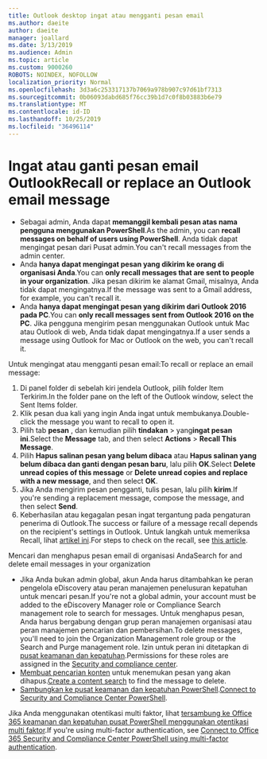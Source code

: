 ```yaml
---
title: Outlook desktop ingat atau mengganti pesan email
ms.author: daeite
author: daeite
manager: joallard
ms.date: 3/13/2019
ms.audience: Admin
ms.topic: article
ms.custom: 9000260
ROBOTS: NOINDEX, NOFOLLOW
localization_priority: Normal
ms.openlocfilehash: 3d3a6c253317137b7069a978b907c97d61bf7313
ms.sourcegitcommit: 0b06093dabd685f76cc39b1d7c0f8b03883b6e79
ms.translationtype: MT
ms.contentlocale: id-ID
ms.lasthandoff: 10/25/2019
ms.locfileid: "36496114"
---
```

# <a name="recall-or-replace-an-outlook-email-message"></a><span data-ttu-id="70af9-102">Ingat atau ganti pesan email Outlook</span><span class="sxs-lookup"><span data-stu-id="70af9-102">Recall or replace an Outlook email message</span></span>

- <span data-ttu-id="70af9-103">Sebagai admin, Anda dapat **memanggil kembali pesan atas nama pengguna menggunakan PowerShell**.</span><span class="sxs-lookup"><span data-stu-id="70af9-103">As the admin, you can **recall messages on behalf of users using PowerShell**.</span></span> <span data-ttu-id="70af9-104">Anda tidak dapat mengingat pesan dari Pusat admin.</span><span class="sxs-lookup"><span data-stu-id="70af9-104">You can't recall messages from the admin center.</span></span>
- <span data-ttu-id="70af9-105">Anda **hanya dapat mengingat pesan yang dikirim ke orang di organisasi Anda**.</span><span class="sxs-lookup"><span data-stu-id="70af9-105">You can **only recall messages that are sent to people in your organization**.</span></span> <span data-ttu-id="70af9-106">Jika pesan dikirim ke alamat Gmail, misalnya, Anda tidak dapat mengingatnya.</span><span class="sxs-lookup"><span data-stu-id="70af9-106">If the message was sent to a Gmail address, for example, you can't recall it.</span></span>
- <span data-ttu-id="70af9-107">Anda **hanya dapat mengingat pesan yang dikirim dari Outlook 2016 pada PC**.</span><span class="sxs-lookup"><span data-stu-id="70af9-107">You can **only recall messages sent from Outlook 2016 on the PC**.</span></span> <span data-ttu-id="70af9-108">Jika pengguna mengirim pesan menggunakan Outlook untuk Mac atau Outlook di web, Anda tidak dapat mengingatnya.</span><span class="sxs-lookup"><span data-stu-id="70af9-108">If a user sends a message using Outlook for Mac or Outlook on the web, you can't recall it.</span></span>

<span data-ttu-id="70af9-109">Untuk mengingat atau mengganti pesan email:</span><span class="sxs-lookup"><span data-stu-id="70af9-109">To recall or replace an email message:</span></span>

1. <span data-ttu-id="70af9-110">Di panel folder di sebelah kiri jendela Outlook, pilih folder Item Terkirim.</span><span class="sxs-lookup"><span data-stu-id="70af9-110">In the folder pane on the left of the Outlook window, select the Sent Items folder.</span></span>
1. <span data-ttu-id="70af9-111">Klik pesan dua kali yang ingin Anda ingat untuk membukanya.</span><span class="sxs-lookup"><span data-stu-id="70af9-111">Double-click the message you want to recall to open it.</span></span>
1. <span data-ttu-id="70af9-112">Pilih tab **pesan** , dan kemudian pilih **tindakan** > yang**ingat pesan ini**.</span><span class="sxs-lookup"><span data-stu-id="70af9-112">Select the **Message** tab, and then select **Actions** > **Recall This Message**.</span></span>
1. <span data-ttu-id="70af9-113">Pilih **Hapus salinan pesan yang belum dibaca** atau **Hapus salinan yang belum dibaca dan ganti dengan pesan baru**, lalu pilih **OK**.</span><span class="sxs-lookup"><span data-stu-id="70af9-113">Select **Delete unread copies of this message** or **Delete unread copies and replace with a new message**, and then select **OK**.</span></span>
1. <span data-ttu-id="70af9-114">Jika Anda mengirim pesan pengganti, tulis pesan, lalu pilih **kirim**.</span><span class="sxs-lookup"><span data-stu-id="70af9-114">If you're sending a replacement message, compose the message, and then select **Send**.</span></span>
1. <span data-ttu-id="70af9-115">Keberhasilan atau kegagalan pesan ingat tergantung pada pengaturan penerima di Outlook.</span><span class="sxs-lookup"><span data-stu-id="70af9-115">The success or failure of a message recall depends on the recipient's settings in Outlook.</span></span> <span data-ttu-id="70af9-116">Untuk langkah untuk memeriksa Recall, lihat [artikel ini](https://support.office.com/article/35027f88-d655-4554-b4f8-6c0729a723a0).</span><span class="sxs-lookup"><span data-stu-id="70af9-116">For steps to check on the recall, see [this article](https://support.office.com/article/35027f88-d655-4554-b4f8-6c0729a723a0).</span></span>

<span data-ttu-id="70af9-117">Mencari dan menghapus pesan email di organisasi Anda</span><span class="sxs-lookup"><span data-stu-id="70af9-117">Search for and delete email messages in your organization</span></span>

- <span data-ttu-id="70af9-118">Jika Anda bukan admin global, akun Anda harus ditambahkan ke peran pengelola eDiscovery atau peran manajemen penelusuran kepatuhan untuk mencari pesan.</span><span class="sxs-lookup"><span data-stu-id="70af9-118">If you're not a global admin, your account must be added to the eDiscovery Manager role or Compliance Search management role to search for messages.</span></span> <span data-ttu-id="70af9-119">Untuk menghapus pesan, Anda harus bergabung dengan grup peran manajemen organisasi atau peran manajemen pencarian dan pembersihan.</span><span class="sxs-lookup"><span data-stu-id="70af9-119">To delete messages, you'll need to join the Organization Management role group or the Search and Purge management role.</span></span> <span data-ttu-id="70af9-120">Izin untuk peran ini ditetapkan di [pusat keamanan dan kepatuhan](https://go.microsoft.com/fwlink/?linkid=2083731).</span><span class="sxs-lookup"><span data-stu-id="70af9-120">Permissions for these roles are assigned in the [Security and compliance center](https://go.microsoft.com/fwlink/?linkid=2083731).</span></span>
- <span data-ttu-id="70af9-121">[Membuat pencarian konten](https://docs.microsoft.com/office365/securitycompliance/content-search) untuk menemukan pesan yang akan dihapus.</span><span class="sxs-lookup"><span data-stu-id="70af9-121">[Create a content search](https://docs.microsoft.com/office365/securitycompliance/content-search) to find the message to delete.</span></span>
- <span data-ttu-id="70af9-122">[Sambungkan ke pusat keamanan dan kepatuhan PowerShell](https://docs.microsoft.com/powershell/exchange/office-365-scc/connect-to-scc-powershell/connect-to-scc-powershell?view=exchange-ps).</span><span class="sxs-lookup"><span data-stu-id="70af9-122">[Connect to Security and Compliance Center PowerShell](https://docs.microsoft.com/powershell/exchange/office-365-scc/connect-to-scc-powershell/connect-to-scc-powershell?view=exchange-ps).</span></span>

<span data-ttu-id="70af9-123">Jika Anda menggunakan otentikasi multi faktor, lihat [tersambung ke Office 365 keamanan dan kepatuhan pusat PowerShell menggunakan otentikasi multi faktor](https://docs.microsoft.com/powershell/exchange/office-365-scc/connect-to-scc-powershell/mfa-connect-to-scc-powershell?view=exchange-ps).</span><span class="sxs-lookup"><span data-stu-id="70af9-123">If you're using multi-factor authentication, see [Connect to Office 365 Security and Compliance Center PowerShell using multi-factor authentication](https://docs.microsoft.com/powershell/exchange/office-365-scc/connect-to-scc-powershell/mfa-connect-to-scc-powershell?view=exchange-ps).</span></span>